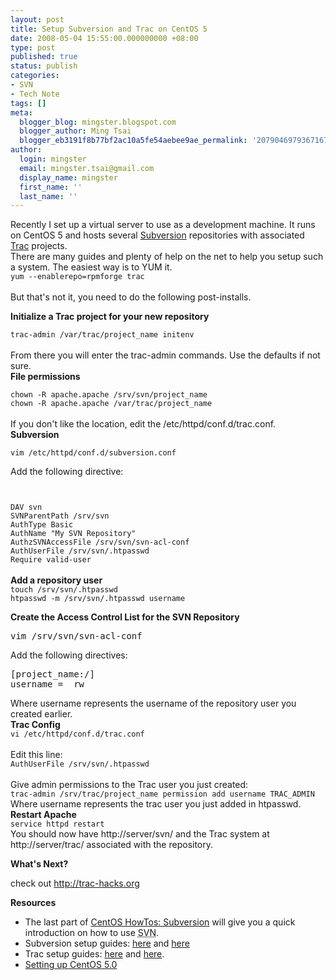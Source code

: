 ```yaml
---
layout: post
title: Setup Subversion and Trac on CentOS 5
date: 2008-05-04 15:55:00.000000000 +08:00
type: post
published: true
status: publish
categories:
- SVN
- Tech Note
tags: []
meta:
  blogger_blog: mingster.blogspot.com
  blogger_author: Ming Tsai
  blogger_eb3191f8b77bf2ac10a5fe54aebee9ae_permalink: '2079046979367167742'
author:
  login: mingster
  email: mingster.tsai@gmail.com
  display_name: mingster
  first_name: ''
  last_name: ''
---
```

<p>Recently I set up a virtual server to use as a development machine. It runs on CentOS 5 and hosts several <a href="http://subversion.tigris.org/" rel="external" target="_blank" title="Subversion">Subversion</a> repositories with associated <a href="http://trac.edgewall.org/" rel="external" target="_blank" title="Trac">Trac</a> projects.<br />There are many guides and plenty of help on the net to help you setup such a system.  The easiest way is to YUM it.<br /><code>yum --enablerepo=rpmforge trac<br /></code><br />But that's not it, you need to do the following post-installs.</p>
<p><b>Initialize a Trac project for your new repository</b><br /><code><br />trac-admin /var/trac/project_name initenv<br /></code><br />From there you will enter the trac-admin commands. Use the defaults if not sure.<br /><b>File permissions</b><br /><code><br />chown -R apache.apache /srv/svn/project_name<br />chown -R apache.apache /var/trac/project_name<br /></code><br />If you don't like the location, edit the /etc/httpd/conf.d/trac.conf.<br /><b>Subversion</b><br /><code><br />vim /etc/httpd/conf.d/subversion.conf</code></p>
<p>Add the following directive:<br /><code></p>
<p>DAV svn<br />SVNParentPath /srv/svn<br />AuthType Basic<br />AuthName "My SVN Repository"<br />AuthzSVNAccessFile /srv/svn/svn-acl-conf<br />AuthUserFile /srv/svn/.htpasswd<br />Require valid-user<br /></code><br /><b>Add a repository user</b><code><br />touch /srv/svn/.htpasswd<br />htpasswd -m /srv/svn/.htpasswd username</code></p>
<p><b></b><span style="font-weight:bold;">Create the Access Control List for the SVN Repository</span></p>
<pre>vim /srv/svn/svn-acl-conf</pre>
<p>Add the following directives:</p>
<pre>[project_name:/]<br />username =  rw<br /></pre>
<p>Where <span class="inline-code">username</span> represents the username of the repository user you created earlier.<br /><b>Trac Config</b><br /><code>vi /etc/httpd/conf.d/trac.conf<br /></code><br />Edit this line:<br /><code>AuthUserFile /srv/svn/.htpasswd<br /></code><br />Give admin permissions to the Trac user you just created:<br /><code>trac-admin /srv/trac/project_name permission add username TRAC_ADMIN</code><br />Where username represents the trac user you just added in htpasswd.<br /><span style="font-weight:bold;">Restart Apache</span><br /><code>service httpd restart</code><br />You should now have <abbr title="Subversion"></abbr>http://server/svn/ and the Trac system at http://server/trac/ associated with the repository.
<div style="font-weight:bold;">What's Next?</div>
<p>check out <a href="http://trac-hacks.org/">http://trac-hacks.org</a></p>
<div style="font-weight:bold;">Resources</div>
<ul>
<li>The last part of <a href="http:///" title="CentOS HowTos: Subversion">CentOS HowTos: Subversion</a> will give you a quick introduction on how to use <abbr title="Subversion">SVN</abbr>.</li>
<li>Subversion setup guides: <a href="http://www.jimohalloran.com/2006/01/15/subversion-server-on-centos-42/" rel="external" target="_blank" title="Subversion setup guide">here</a> and <a href="http://www.techyouruniverse.com/software/installing-trac-with-subversion-on-cent-os-5-with-neon-and-quicksilver" rel="external" target="_blank" title="Subversion setup guide">here</a></li>
<li>Trac setup guides: <a href="http://trac.edgewall.org/wiki/TracOnRhel4" rel="external" target="_blank" title="Trac setup guide">here</a> and <a href="http://trac.edgewall.org/wiki/TracOnFedoraCore" rel="external" target="_blank" title="Trac setup guide">here</a>.</li>
<li><a href="http://www.howtoforge.com/perfect_setup_centos5.0_p7" rel="external" target="_blank" title="The Perfect Setup: CentOS 5.0">Setting up CentOS 5.0</a></li>
</ul>

